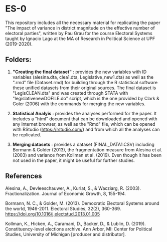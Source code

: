 # ES-0
This repository includes all the necessary material for replicating the paper "The impact of variance in district magnitude on the effective number of electoral parties", written by Pau Grau for the course Electoral Systems taught by Ignacio Lago at the MA of Research in Political Science at UPF (2019-2020).

## Folders:

1. **"Creating the final dataset"** : provides the new variables with ID variables (alesina.dta, clea1.dta, Legislative_new1.dta) as well as the ".rmd" file (Dataset.rmd) for building through the R statistical software these unified datasets from their original sources. The final dataset is "LegisCLEAN.dta" and was created through STATA with "legislativenewDOFILE.do" script, which is the one provided by Clark & Goler (2006) with the commands for merging the new variables. 

2. **Statistical Analyis** : provides the analyses performed for the paper. It includes a "html" document that can be downloaded and opened with any Internet browser, as well as the "Rmd" file, which can be opened with RStudio (https://rstudio.com/) and from which all the analyses can be replicated.

3. **Merging datasets** : provides a dataset (FINAL_DATA1.CSV) including Bormann & Golder (2013), the fragmentation measure from Alesina et al. (2003) and variance from Kollman et al. (2019). Even though it has been not used in the paper, it might be useful for further studies. 


## References

Alesina, A., Devleeschauwer, A., Kurlat, S., & Wacziarg, R. (2003). Fractionalization. Journal of Economic Growth, 8, 155-194.

Bormann, N. C., & Golder, M. (2013). Democratic Electoral Systems around the world, 1946-2011. Electoral Studies, 32(2), 360-369. https://doi.org/10.1016/j.electstud.2013.01.005

Kollman, K., Hicken, A., Caramani, D., Backer, D., & Lublin, D. (2019). Constituency-level elections archive. Ann Arbor, MI: Center for Political Studies, University of Michigan [producer and distributor].
